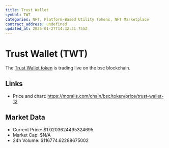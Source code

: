 ```yaml
---
title: Trust Wallet
symbol: TWT
categories: NFT, Platform-Based Utility Tokens, NFT Marketplace
contract_address: undefined
updated_at: 2025-01-27T14:32:31.755Z
---
```


# Trust Wallet (TWT)
The [Trust Wallet token](https://moralis.com/chain/bsc/token/price/trust-wallet-12) is trading live on the bsc blockchain.

## Links
- Price and chart: https://moralis.com/chain/bsc/token/price/trust-wallet-12

## Market Data
- Current Price: $1.0203624495324695
- Market Cap: $N/A
- 24h Volume: $116774.62288675002
